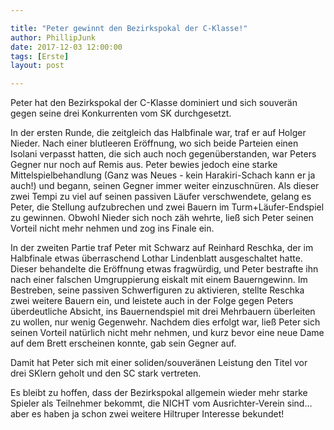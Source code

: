 ```yaml
---

title: "Peter gewinnt den Bezirkspokal der C-Klasse!"
author: PhillipJunk
date: 2017-12-03 12:00:00
tags: [Erste]
layout: post

---
```

Peter hat den Bezirkspokal der C-Klasse dominiert und sich souverän gegen seine drei Konkurrenten vom SK durchgesetzt.
<!-- continue -->
In der ersten Runde, die zeitgleich das Halbfinale war, traf er auf Holger Nieder. Nach einer blutleeren Eröffnung, wo sich beide Parteien einen Isolani verpasst hatten, die sich auch noch gegenüberstanden, war Peters Gegner nur noch auf Remis aus. 
Peter bewies jedoch eine starke Mittelspielbehandlung (Ganz was Neues - kein Harakiri-Schach kann er ja auch!) und begann, seinen Gegner immer weiter einzuschnüren. Als dieser zwei Tempi zu viel auf seinen passiven Läufer verschwendete, gelang es Peter, die Stellung aufzubrechen und zwei Bauern im Turm+Läufer-Endspiel zu gewinnen.
Obwohl Nieder sich noch zäh wehrte, ließ sich Peter seinen Vorteil nicht mehr nehmen und zog ins Finale ein.

In der zweiten Partie traf Peter mit Schwarz auf Reinhard Reschka, der im Halbfinale etwas überraschend Lothar Lindenblatt ausgeschaltet hatte.
Dieser behandelte die Eröffnung etwas fragwürdig, und Peter bestrafte ihn nach einer falschen Umgruppierung eiskalt mit einem Bauerngewinn.
Im Bestreben, seine passiven Schwerfiguren zu aktivieren, stellte Reschka zwei weitere Bauern ein, und leistete auch in der Folge gegen Peters überdeutliche Absicht, ins Bauernendspiel mit drei Mehrbauern überleiten zu wollen, nur wenig Gegenwehr. 
Nachdem dies erfolgt war, ließ Peter sich seinen Vorteil natürlich nicht mehr nehmen, und kurz bevor eine neue Dame auf dem Brett erscheinen konnte, gab sein Gegner auf. 

Damit hat Peter sich mit einer soliden/souveränen Leistung den Titel vor drei SKlern geholt und den SC stark vertreten. 

Es bleibt zu hoffen, dass der Bezirkspokal allgemein wieder mehr starke Spieler als Teilnehmer bekommt, die NICHT vom Ausrichter-Verein sind... aber es haben ja schon zwei weitere Hiltruper Interesse bekundet! 
